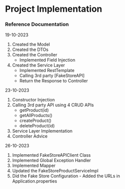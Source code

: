 # Project Implementation

### Reference Documentation

19-10-2023

1. Created the Model
2. Created the DTOs
3. Created the Controller
   -  Implemented Field Injection
4. Created the Service Layer
   - Implemented RestTemplate
   - Calling 3rd party [FakeStoreAPI] 
   - Return the Response to Controller

23-10-2023

1. Constructor Injection
2. Calling 3rd party API using 4 CRUD APIs 
   - getProduct(id)
   - getAllProducts()
   - createProduct()
   - deleteProduct(id)
3. Service Layer Implementation
4. Controller Advice

26-10-2023

1. Implemented FakeStoreAPIClient Class
2. Implemented Global Exception Handler
3. Implemented Mapper
4. Updated the FakeStoreProductServiceImpl
5. Did the Fake Store Configuration - Added the URLs in Application.properties